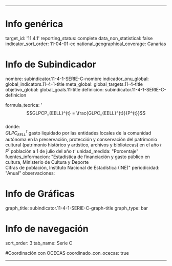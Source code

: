 ---

# Info genérica
target_id: '11.4.1'
reporting_status: complete
data_non_statistical: false
indicator_sort_order: 11-04-01-cc
national_geographical_coverage: Canarias

# Info de Subindicador
nombre: subindicator.11-4-1-SERIE-C-nombre
indicador_onu_global: global_indicators.11-4-1-title
meta_global: global_targets.11-4-title
objetivo_global: global_goals.11-title
definicion: subindicator.11-4-1-SERIE-C-definicion

formula_teorica: '$$GLPCP_{EELL}^{t} = \frac{GLPC_{EELL}^{t}}{P^{t}}$$ <br>
donde: <br>
$GLPC_{EELL}^{t}$ gasto liquidado por las entidades locales de la comunidad autónoma en la preservación, protección y conservación del patrimonio cultural (patrimonio histórico y artístico, archivos y bibliotecas) en el año $t$ <br>
$P^{t}$ población a 1 de julio del año $t$'
unidad_medida: "Porcentaje"
fuentes_informacion: "Estadística de financiación y gasto público en cultura, Ministerio de Cultura y Deporte<br>
Cifras de población, Instituto Nacional de Estadística (INE)"
periodicidad: "Anual"
observaciones: 

# Info de Gráficas
graph_title: subindicator.11-4-1-SERIE-C-graph-title
graph_type: bar

# Info de navegación
sort_order: 3
tab_name: Serie C

#Coordinación con OCECAS
coordinado_con_ocecas: true

---